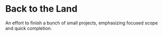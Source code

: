 # Back to the Land

An effort to finish a bunch of small projects, emphasizing focused scope and quick completion.
